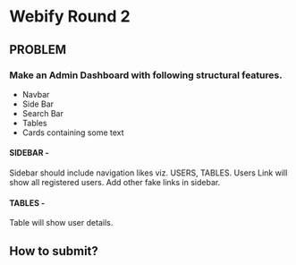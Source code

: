 # Webify Round 2

## PROBLEM 

### Make an Admin Dashboard with following structural features.

* Navbar
* Side Bar
* Search Bar
* Tables
* Cards containing some text

#### SIDEBAR - 
Sidebar should include navigation likes viz. USERS, TABLES. Users Link will show all registered users. Add other fake links in sidebar.

#### TABLES -
Table will show user details.

## How to submit?

